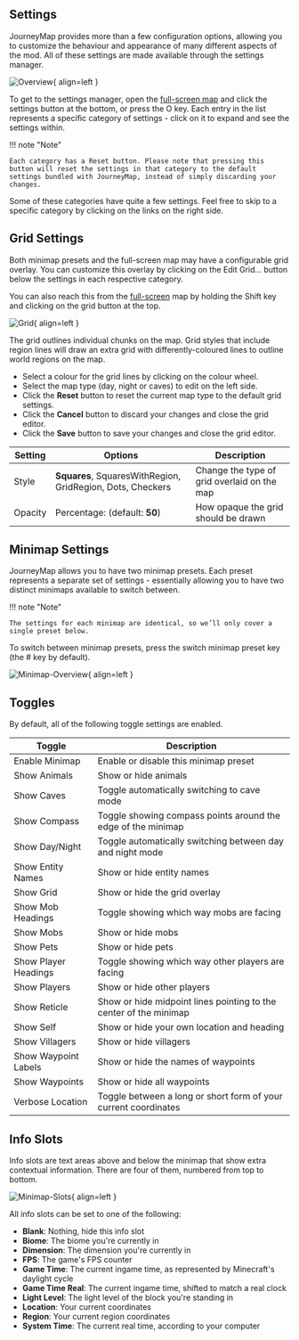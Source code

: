 ## **Settings**

JourneyMap provides more than a few configuration options, allowing you to customize the behaviour and appearance of many different aspects of the mod. All of these settings are made available through the settings manager.

![Overview](/img/settings/overview.png){ align=left }

To get to the settings manager, open the [full-screen map](full-screen-map.md) and click the settings button at the bottom, or press the O key. Each entry in the list represents a specific category of settings - click on it to expand and see the settings within.

!!! note "Note"

    Each category has a Reset button. Please note that pressing this button will reset the settings in that category to the default settings bundled with JourneyMap, instead of simply discarding your changes.

Some of these categories have quite a few settings. Feel free to skip to a specific category by clicking on the links on the right side.

## **Grid Settings**

Both minimap presets and the full-screen map may have a configurable grid overlay. You can customize this overlay by clicking on the Edit Grid… button below the settings in each respective category.

You can also reach this from the [full-screen](full-screen-map.md) map by holding the Shift key and clicking on the grid button at the top.

![Grid](/img/settings/grid.png){ align=left }

The grid outlines individual chunks on the map. Grid styles that include region lines will draw an extra grid with differently-coloured lines to outline world regions on the map.

- Select a colour for the grid lines by clicking on the colour wheel.
- Select the map type (day, night or caves) to edit on the left side.
- Click the **Reset** button to reset the current map type to the default grid settings.
- Click the **Cancel** button to discard your changes and close the grid editor.
- Click the **Save** button to save your changes and close the grid editor.

| Setting | Options | Description |
| ----------- | ------------------------------------ | ------------------------------------ |
| Style | **Squares**, SquaresWithRegion, GridRegion, Dots, Checkers | Change the type of grid overlaid on the map |
| Opacity | Percentage: (default: **50**) | How opaque the grid should be drawn |

## **Minimap Settings**

JourneyMap allows you to have two minimap presets. Each preset represents a separate set of settings - essentially allowing you to have two distinct minimaps available to switch between.

!!! note "Note"

    The settings for each minimap are identical, so we’ll only cover a single preset below.

To switch between minimap presets, press the switch minimap preset key (the # key by default).

![Minimap-Overview](/img/settings/minimap.png){ align=left }

## **Toggles**

By default, all of the following toggle settings are enabled.

| Toggle | Description |
| ----------- | ------------------------------------ |
| Enable Minimap | Enable or disable this minimap preset |
| Show Animals | Show or hide animals |
| Show Caves | Toggle automatically switching to cave mode |
| Show Compass | Toggle showing compass points around the edge of the minimap |
| Show Day/Night | Toggle automatically switching between day and night mode |
| Show Entity Names | Show or hide entity names |
| Show Grid | Show or hide the grid overlay |
| Show Mob Headings | Toggle showing which way mobs are facing |
| Show Mobs | Show or hide mobs |
| Show Pets | Show or hide pets |
| Show Player Headings | Toggle showing which way other players are facing |
| Show Players | Show or hide other players |
| Show Reticle | Show or hide midpoint lines pointing to the center of the minimap |
| Show Self | Show or hide your own location and heading |
| Show Villagers | Show or hide villagers |
| Show Waypoint Labels | Show or hide the names of waypoints |
| Show Waypoints | Show or hide all waypoints |
| Verbose Location | Toggle between a long or short form of your current coordinates |

## **Info Slots**

Info slots are text areas above and below the minimap that show extra contextual information. There are four of them, numbered from top to bottom.

![Minimap-Slots](/img/minimap-slots.png){ align=left }

All info slots can be set to one of the following:

- **Blank**: Nothing, hide this info slot
- **Biome**: The biome you're currently in
- **Dimension**: The dimension you're currently in
- **FPS**: The game's FPS counter
- **Game Time**: The current ingame time, as represented by Minecraft's daylight cycle
- **Game Time Real**: The current ingame time, shifted to match a real clock
- **Light Level**: The light level of the block you're standing in
- **Location**: Your current coordinates
- **Region**: Your current region coordinates
- **System Time**: The current real time, according to your computer